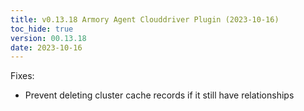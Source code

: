 ```yaml
---
title: v0.13.18 Armory Agent Clouddriver Plugin (2023-10-16)
toc_hide: true
version: 00.13.18
date: 2023-10-16
---
```


Fixes:
- Prevent deleting cluster cache records if it still have relationships
